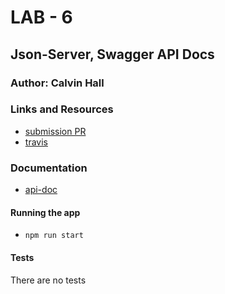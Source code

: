 # LAB - 6

## Json-Server, Swagger API Docs

### Author: Calvin Hall

### Links and Resources
* [submission PR](https://github.com/Clownvin-cr-deltav-401d4/lab-06/pull/1)
* [travis](https://www.travis-ci.com/Clownvin-cr-deltav-401d4/lab-06)

### Documentation
* [api-doc](https://app.swaggerhub.com/apis/Clownsquad/json-server-api/1.0.0)

#### Running the app
* `npm run start`
  
#### Tests
There are no tests